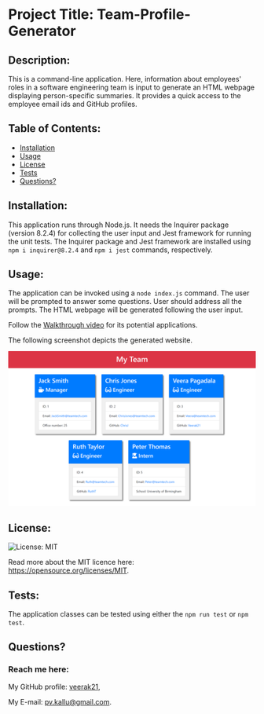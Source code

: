 # Project Title: Team-Profile-Generator

## Description: 
 This is a command-line application. Here, information about employees' roles in a software engineering team is input to generate an HTML webpage displaying person-specific summaries. It provides a quick access to the employee email ids and GitHub profiles.
 
  ## Table of Contents:
  
  * [Installation](#installation)
  * [Usage](#usage)
  * [License](#license)
  * [Tests](#tests)
  * [Questions?](#questions)


## Installation:
  This application runs through Node.js. It needs the Inquirer package (version 8.2.4) for collecting the user input and Jest framework for running the unit tests. The Inquirer package and Jest framework are installed using `npm i inquirer@8.2.4` and `npm i jest` commands, respectively.


## Usage:
   The application can be invoked using a `node index.js` command. The user will be prompted to answer some questions. User should address all the prompts. The HTML webpage will be generated following the user input.
   
   Follow the [Walkthrough video](https://drive.google.com/file/d/1hWt2d4n3LkR9_BW2fPleOkXBIhP_3oMG/view) for its potential applications. 


   The following screenshot depicts the generated website. 

   ![screenshot-of-applicaton](./dist/img1.png)


## License:

![License: MIT](https://img.shields.io/badge/License-MIT-yellow.svg) 


Read more about the MIT licence here: https://opensource.org/licenses/MIT.


## Tests:
 The application classes can be tested using either the `npm run test` or `npm test`.

## Questions?
  ### Reach me here: 
   My GitHub profile:   [veerak21](https://github.com/veerak21),

   My E-mail: pv.kallu@gmail.com.
